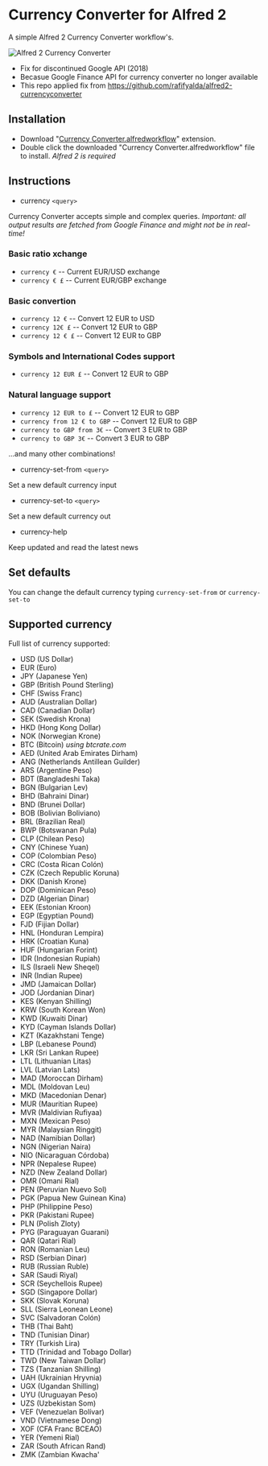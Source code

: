 Currency Converter for Alfred 2
============

A simple Alfred 2 Currency Converter workflow's.

![Alfred 2 Currency Converter](http://i50.tinypic.com/125p63a.jpg)

* Fix for discontinued Google API (2018)
* Becasue Google Finance API for currency converter no longer available
* This repo applied fix from https://github.com/rafifyalda/alfred2-currencyconverter


Installation
----------------

- Download "[Currency Converter.alfredworkflow](https://github.com/steven-shi/alfred2-currencyconverter/raw/master/Currency%20Converter.alfredworkflow)" extension.
- Double click the downloaded "Currency Converter.alfredworkflow" file to install.
*Alfred 2 is required*


Instructions
----------------

- currency `<query>`

Currency Converter accepts simple and complex queries.
*Important: all output results are fetched from Google Finance and might not be in real-time!*

### Basic ratio xchange
 * `currency €` -- Current EUR/USD exchange
 * `currency € £` -- Current EUR/GBP exchange

### Basic convertion
 * `currency 12 €` -- Convert 12 EUR to USD
 * `currency 12€ £` -- Convert 12 EUR to GBP
 * `currency 12 € £` -- Convert 12 EUR to GBP

### Symbols and International Codes support
 * `currency 12 EUR £` -- Convert 12 EUR to GBP

###  Natural language support
  * `currency 12 EUR to £` -- Convert 12 EUR to GBP
  * `currency from 12 € to GBP` -- Convert 12 EUR to GBP
  * `currency to GBP from 3€` -- Convert 3 EUR to GBP
  * `currency to GBP 3€` -- Convert 3 EUR to GBP

...and many other combinations!

- currency-set-from `<query>`

Set a new default currency input

- currency-set-to `<query>`

Set a new default currency out

- currency-help

Keep updated and read the latest news


Set defaults
----------------

You can change the default currency typing `currency-set-from` or `currency-set-to`


Supported currency
----------------

Full list of currency supported:
- USD (US Dollar)
- EUR (Euro)
- JPY (Japanese Yen)
- GBP (British Pound Sterling)
- CHF (Swiss Franc)
- AUD (Australian Dollar)
- CAD (Canadian Dollar)
- SEK (Swedish Krona)
- HKD (Hong Kong Dollar)
- NOK (Norwegian Krone)
- BTC (Bitcoin) *using btcrate.com*
- AED (United Arab Emirates Dirham)
- ANG (Netherlands Antillean Guilder)
- ARS (Argentine Peso)
- BDT (Bangladeshi Taka)
- BGN (Bulgarian Lev)
- BHD (Bahraini Dinar)
- BND (Brunei Dollar)
- BOB (Bolivian Boliviano)
- BRL (Brazilian Real)
- BWP (Botswanan Pula)
- CLP (Chilean Peso)
- CNY (Chinese Yuan)
- COP (Colombian Peso)
- CRC (Costa Rican Colón)
- CZK (Czech Republic Koruna)
- DKK (Danish Krone)
- DOP (Dominican Peso)
- DZD (Algerian Dinar)
- EEK (Estonian Kroon)
- EGP (Egyptian Pound)
- FJD (Fijian Dollar)
- HNL (Honduran Lempira)
- HRK (Croatian Kuna)
- HUF (Hungarian Forint)
- IDR (Indonesian Rupiah)
- ILS (Israeli New Sheqel)
- INR (Indian Rupee)
- JMD (Jamaican Dollar)
- JOD (Jordanian Dinar)
- KES (Kenyan Shilling)
- KRW (South Korean Won)
- KWD (Kuwaiti Dinar)
- KYD (Cayman Islands Dollar)
- KZT (Kazakhstani Tenge)
- LBP (Lebanese Pound)
- LKR (Sri Lankan Rupee)
- LTL (Lithuanian Litas)
- LVL (Latvian Lats)
- MAD (Moroccan Dirham)
- MDL (Moldovan Leu)
- MKD (Macedonian Denar)
- MUR (Mauritian Rupee)
- MVR (Maldivian Rufiyaa)
- MXN (Mexican Peso)
- MYR (Malaysian Ringgit)
- NAD (Namibian Dollar)
- NGN (Nigerian Naira)
- NIO (Nicaraguan Córdoba)
- NPR (Nepalese Rupee)
- NZD (New Zealand Dollar)
- OMR (Omani Rial)
- PEN (Peruvian Nuevo Sol)
- PGK (Papua New Guinean Kina)
- PHP (Philippine Peso)
- PKR (Pakistani Rupee)
- PLN (Polish Zloty)
- PYG (Paraguayan Guarani)
- QAR (Qatari Rial)
- RON (Romanian Leu)
- RSD (Serbian Dinar)
- RUB (Russian Ruble)
- SAR (Saudi Riyal)
- SCR (Seychellois Rupee)
- SGD (Singapore Dollar)
- SKK (Slovak Koruna)
- SLL (Sierra Leonean Leone)
- SVC (Salvadoran Colón)
- THB (Thai Baht)
- TND (Tunisian Dinar)
- TRY (Turkish Lira)
- TTD (Trinidad and Tobago Dollar)
- TWD (New Taiwan Dollar)
- TZS (Tanzanian Shilling)
- UAH (Ukrainian Hryvnia)
- UGX (Ugandan Shilling)
- UYU (Uruguayan Peso)
- UZS (Uzbekistan Som)
- VEF (Venezuelan Bolívar)
- VND (Vietnamese Dong)
- XOF (CFA Franc BCEAO)
- YER (Yemeni Rial)
- ZAR (South African Rand)
- ZMK (Zambian Kwacha'